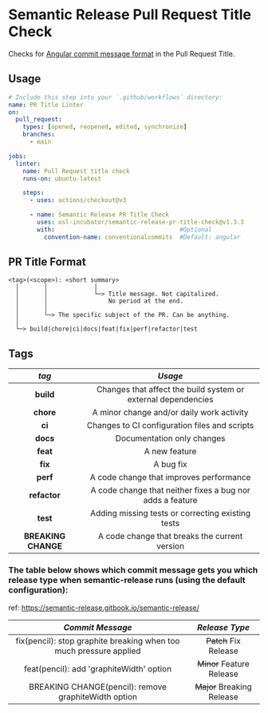 # Semantic Release Pull Request Title Check

Checks for [Angular commit message format](https://github.com/angular/angular/blob/main/CONTRIBUTING.md#-commit-message-format) in the Pull Request Title.


## Usage
``` yaml
# Include this step into your `.github/workflows` directory:
name: PR Title Linter
on:
  pull_request:
    types: [opened, reopened, edited, synchronize]
    branches:
      - main

jobs:
  linter:
    name: Pull Request title check
    runs-on: ubuntu-latest

    steps:
      - uses: actions/checkout@v3

      - name: Semantic Release PR Title Check
        uses: osl-incubator/semantic-release-pr-title-check@v1.3.3
        with:                                   #Optional
          convention-name: conventionalcommits  #Default: angular
```


## PR Title Format
```
<tag>(<scope>): <short summary>
  │       │             │
  │       │             └─> Title message. Not capitalized. 
  │       │                 No period at the end.
  │       │
  │       └─> The specific subject of the PR. Can be anything.
  │
  └─> build|chore|ci|docs|feat|fix|perf|refactor|test
```


## Tags

|*tag*|*Usage*|
|:---:|:---------:|
|**build**|Changes that affect the build system or external dependencies|
|**chore**|A minor change and/or daily work activity|
|**ci**|Changes to CI configuration files and scripts|
|**docs**|Documentation only changes|
|**feat**|A new feature|
|**fix**|A bug fix|
|**perf**|A code change that improves performance|
|**refactor**|A code change that neither fixes a bug nor adds a feature|
|**test**|Adding missing tests or correcting existing tests|
|**BREAKING CHANGE**|A code change that breaks the current version|


### The table below shows which commit message gets you which release type when semantic-release runs (using the default configuration):
ref: https://semantic-release.gitbook.io/semantic-release/

|*Commit Message*|*Release Type*|
|:---:|:---------:|
|fix(pencil): stop graphite breaking when too much pressure applied|~~Patch~~ Fix Release|
|feat(pencil): add 'graphiteWidth' option|~~Minor~~ Feature Release|
|BREAKING CHANGE(pencil): remove graphiteWidth option|~~Major~~ Breaking Release|
